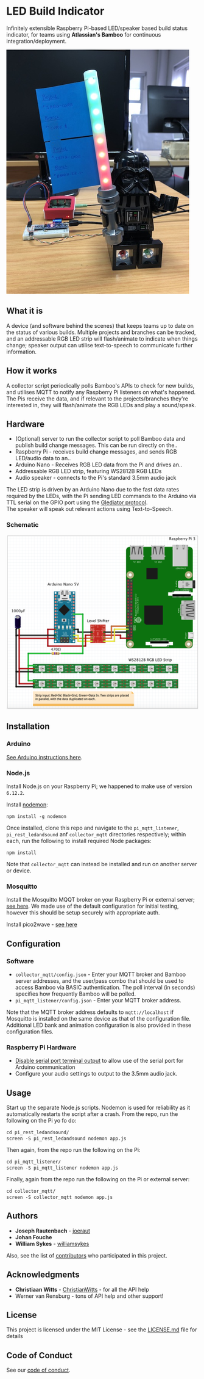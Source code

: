 # LED Build Indicator
Infinitely extensible Raspberry Pi-based LED/speaker based build status indicator, for teams using **Atlassian's Bamboo** for continuous integration/deployment.

[![](images/darth_small.jpg "Our build indicator")](images/darth.jpg)

## What it is
A device (and software behind the scenes) that keeps teams up to date on the status of various builds.
Multiple projects and branches can be tracked, and an addressable RGB LED strip will flash/animate to indicate when things change; speaker output can utilise text-to-speech to communicate further information.

## How it works
A collector script periodically polls Bamboo's APIs to check for new builds, and utilises MQTT to notify any Raspberry Pi listeners on what's happened. The Pis receive the data, and if relevant to the projects/branches they're interested in, they will flash/animate the RGB LEDs and play a sound/speak.

## Hardware
* (Optional) server to run the collector script to poll Bamboo data and publish build change messages. This can be run directly on the..
* Raspberry Pi - receives build change messages, and sends RGB LED/audio data to an..
* Arduino Nano - Receives RGB LED data from the Pi and drives an..
* Addressable RGB LED strip, featuring WS2812B RGB LEDs
* Audio speaker - connects to the Pi's standard 3.5mm audio jack

The LED strip is driven by an Arduino Nano due to the fast data rates required by the LEDs, with the Pi sending LED commands to the Arduino via TTL serial on the GPIO port using the [Glediator protocol](https://metalab.at/wiki/Blinkenschild).  
The speaker will speak out relevant actions using Text-to-Speech.

### Schematic
![](images/schematic.jpg "Hardware schematic")

## Installation

### Arduino

[See Arduino instructions here](arduino/).

### Node.js

Install Node.js on your Raspberry Pi; we happened to make use of version `6.12.2`.

Install [nodemon](https://nodemon.io/):
```
npm install -g nodemon
```

Once installed, clone this repo and navigate to the `pi_mqtt_listener`, `pi_rest_ledandsound` anf `collector_mqtt` directories respectively; within each, run the following to install required Node packages:
```
npm install
```
Note that `collector_mqtt` can instead be installed and run on another server or device.

### Mosquitto

Install the Mosquitto MQQT broker on your Raspberry Pi or external server; [see here](https://learn.adafruit.com/diy-esp8266-home-security-with-lua-and-mqtt/configuring-mqtt-on-the-raspberry-pi).
We made use of the default configuration for initial testing, however this should be setup securely with appropriate auth.

Install pico2wave - [see here](https://elinux.org/RPi_Text_to_Speech_(Speech_Synthesis))

## Configuration

### Software

* `collector_mqtt/config.json` - Enter your MQTT broker and Bamboo server addresses, and the user/pass combo that should be used to access Bamboo via BASIC authentication. The poll interval (in seconds) specifies how frequently Bamboo will be polled.
* `pi_mqtt_listener/config.json` - Enter your MQTT broker address.

Note that the MQTT broker address defaults to `mqtt://localhost` if Mosquitto is installed on the same device as that of the configuration file.
Additional LED bank and animation configuration is also provided in these configuration files.

### Raspberry Pi Hardware

* [Disable serial port terminal output](https://www.cube-controls.com/2015/11/02/disable-serial-port-terminal-output-on-raspbian/)
to allow use of the serial port for Arduino communication
* Configure your audio settings to output to the 3.5mm audio jack.

## Usage

Start up the separate Node.js scripts. Nodemon is used for reliability as it automatically restarts the script after a crash.
From the repo, run the following on the Pi yo fo do:
```
cd pi_rest_ledandsound/
screen -S pi_rest_ledandsound nodemon app.js
```
Then again, from the repo run the following on the Pi:
```
cd pi_mqtt_listener/
screen -S pi_mqtt_listener nodemon app.js
```
Finally, again from the repo run the following on the Pi or external server:
```
cd collector_mqtt/
screen -S collector_mqtt nodemon app.js
```

## Authors

* **Joseph Rautenbach** - [joeraut](https://github.com/joeraut)
* **Johan Fouche**
* **William Sykes** - [williamsykes](https://github.com/williamsykes)

Also, see the list of [contributors](https://github.com/ImpactInc/build-indicator/graphs/contributors) who participated in this project.

## Acknowledgments

* **Christiaan Witts** - [ChristianWitts](https://github.com/ChristianWitts) - for all the API help
* Werner van Rensburg - tons of API help and other support!

## License

This project is licensed under the MIT License - see the [LICENSE.md](LICENSE.md) file for details

## Code of Conduct

See our [code of conduct](CODE_OF_CONDUCT.md).
